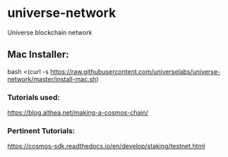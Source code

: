 # universe-network
Universe blockchain network


## Mac Installer:

bash <(curl -s https://raw.githubusercontent.com/universelabs/universe-network/master/install-mac.sh)


### Tutorials used:

https://blog.althea.net/making-a-cosmos-chain/

### Pertinent Tutorials:

https://cosmos-sdk.readthedocs.io/en/develop/staking/testnet.html

